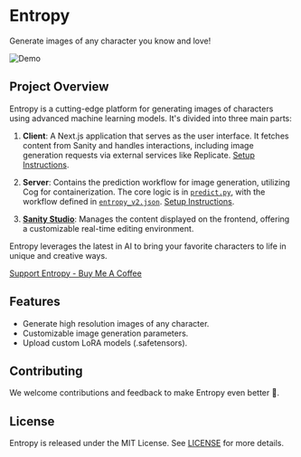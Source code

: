 # Entropy

Generate images of any character you know and love!

![Demo](https://github.com/bryantanjw/entropy/assets/34775928/99d1a6d2-8796-469b-99a1-54430a6bc2ca)

## Project Overview

Entropy is a cutting-edge platform for generating images of characters using advanced machine learning models. It's divided into three main parts:

1. **Client**: A Next.js application that serves as the user interface. It fetches content from Sanity and handles interactions, including image generation requests via external services like Replicate. [Setup Instructions](./client/README.md).

2. **Server**: Contains the prediction workflow for image generation, utilizing Cog for containerization. The core logic is in [`predict.py`](./server/predict.py), with the workflow defined in [`entropy_v2.json`](./server/workflows/entropy_v2.json). [Setup Instructions](./server/README.md).

3. **[Sanity Studio](https://sanity.io/)**: Manages the content displayed on the frontend, offering a customizable real-time editing environment.

Entropy leverages the latest in AI to bring your favorite characters to life in unique and creative ways.

[Support Entropy - Buy Me A Coffee](https://www.buymeacoffee.com/bryantan)

## Features

- Generate high resolution images of any character.
- Customizable image generation parameters.
- Upload custom LoRA models (.safetensors).

## Contributing

We welcome contributions and feedback to make Entropy even better 🤧.

## License

Entropy is released under the MIT License. See [LICENSE](./LICENSE.md) for more details.
